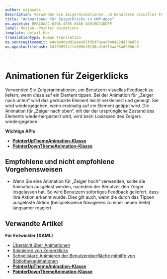 ```yaml
---
author: mijacobs
Description: Verwenden Sie Zeigeranimationen, um Benutzern visuelles Feedback zu liefern, wenn diese auf ein Element tippen.
title: "Animationen für Zeigerklicks in UWP-Apps"
ms.assetid: EEB10A2C-629A-4705-8468-4D019D74DDFF
label: Motion--Pointer animations
template: detail.hbs
translationtype: Human Translation
ms.sourcegitcommit: a4e9a90edd2aae9d2fd5d7bead948422d43dad59
ms.openlocfilehash: 24f79997c1fd105bf6156cd1df13aa95a62056c0

---
```


# Animationen für Zeigerklicks

Verwenden Sie Zeigeranimationen, um Benutzern visuelles Feedback zu liefern, wenn diese auf ein Element tippen. Bei der Animation für „Zeiger nach unten“ wird das gedrückte Element leicht verkleinert und geneigt. Sie wird wiedergegeben, wenn erstmalig auf ein Element getippt wird. Die Animation für „Zeiger nach oben“, mit der der ursprüngliche Zustand des Elements wiederhergestellt wird, wird beim Loslassen des Zeigers wiedergegeben.




**Wichtige APIs**

-   [**PointerUpThemeAnimation-Klasse**](https://msdn.microsoft.com/library/windows/apps/hh969168)
-   [**PointerDownThemeAnimation-Klasse**](https://msdn.microsoft.com/library/windows/apps/hh969164)



## Empfohlene und nicht empfohlene Vorgehensweisen


-   Wenn Sie eine Animation für „Zeiger hoch“ verwenden, sollte die Animation ausgelöst werden, nachdem der Benutzer den Zeiger losgelassen hat. So wird Benutzern sofortiges Feedback geliefert, dass ihre Aktion erkannt wurde. Dies gilt auch, wenn die durch das Tippen ausgelöste Aktion (beispielsweise Navigieren zu einer neuen Seite) langsamer reagiert.

## Verwandte Artikel

**Für Entwickler (XAML)**
* [Übersicht über Animationen](https://msdn.microsoft.com/library/windows/apps/mt187350)
* [Animieren von Zeigerklicks](https://msdn.microsoft.com/library/windows/apps/xaml/jj649432)
* [Schnellstart: Animieren der Benutzeroberfläche mithilfe von Bibliothekanimationen](https://msdn.microsoft.com/library/windows/apps/xaml/hh452703)
* [**PointerUpThemeAnimation-Klasse**](https://msdn.microsoft.com/library/windows/apps/hh969168)
* [**PointerDownThemeAnimation-Klasse**](https://msdn.microsoft.com/library/windows/apps/hh969164)

 

 







<!--HONumber=Aug16_HO3-->


